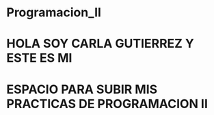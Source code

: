 # Programacion_II
# HOLA SOY CARLA GUTIERREZ Y ESTE ES MI
# ESPACIO PARA SUBIR MIS PRACTICAS DE PROGRAMACION II